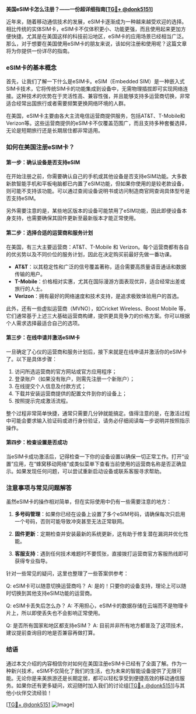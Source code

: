 **美国eSIM卡怎么注册？——一份超详细指南[[TG💪+ @donk5151](https://t.me/s/donk5151)]**

近年来，随着移动通信技术的发展，eSIM卡逐渐成为一种越来越受欢迎的选择。相比传统的实体SIM卡，eSIM卡不仅体积更小、功能更强，而且使用起来更加方便快捷。尤其是在美国这样的科技前沿地区，eSIM卡的应用场景已经相当广泛。那么，对于想要在美国使用eSIM卡的朋友来说，该如何注册和使用呢？这篇文章将为你提供一份详尽的指南。

### eSIM卡的基本概念

首先，让我们了解一下什么是eSIM卡。eSIM（Embedded SIM）是一种嵌入式SIM卡技术，它将传统SIM卡的功能集成到设备中，无需物理插拔即可实现网络连接。这种技术的优势在于灵活性高、兼容性强，并且能够支持多运营商切换，非常适合经常出国旅行或者需要频繁更换网络环境的人群。

在美国，eSIM卡主要由各大主流电信运营商提供服务，包括AT&T、T-Mobile和Verizon等。这些运营商提供的eSIM卡不仅覆盖范围广，而且支持多种套餐选择，无论是短期旅行还是长期居住都非常适用。

### 如何在美国注册eSIM卡？

#### 第一步：确认设备是否支持eSIM

在开始注册之前，你需要确认自己的手机或其他设备是否支持eSIM功能。大多数新款智能手机和平板电脑都已内置了eSIM功能，但如果你使用的是较老款设备，则可能不支持该功能。可以通过查阅设备说明书或访问制造商官网查询具体型号是否支持eSIM。

另外需要注意的是，某些地区版本的设备可能禁用了eSIM功能，因此即便设备本身支持，也需要确保其固件更新至最新版本才能正常使用。

#### 第二步：选择合适的运营商和服务计划

在美国，有三大主要运营商：AT&T、T-Mobile 和 Verizon。每个运营商都有各自的优劣势以及不同价位的服务计划，因此在决定购买前最好先做一番功课。

- **AT&T**：以其稳定性和广泛的信号覆盖著称，适合需要高质量语音通话和数据传输的用户。
- **T-Mobile**：价格相对实惠，尤其在国际漫游方面表现优异，适合经常出差或旅行的人士。
- **Verizon**：拥有最好的网络速度和技术支持，是追求极致体验用户的首选。

此外，还有一些虚拟运营商（MVNO），如Cricket Wireless、Boost Mobile 等，它们通常基于上述三大基础运营商构建，提供更具竞争力的价格方案。你可以根据个人需求选择最适合自己的选项。

#### 第三步：在线申请并激活eSIM卡

一旦确定了心仪的运营商和服务计划后，接下来就是在线申请并激活你的eSIM卡了。以下是具体步骤：

1. 访问所选运营商的官方网站或官方应用程序；
2. 登录账户（如果没有账户，则需先注册一个新账户）；
3. 在线提交个人信息及付款方式；
4. 下载并安装运营商提供的配置文件到你的设备上；
5. 按照提示完成激活流程。

整个过程非常简单快捷，通常只需要几分钟就能搞定。值得注意的是，在激活过程中可能会要求输入验证码或进行身份验证，请务必仔细阅读每一步说明并按照指示操作。

#### 第四步：检查设置是否成功

当eSIM卡成功激活后，记得检查一下你的设备设置以确保一切正常工作。打开“设置”应用，在“蜂窝移动网络”或类似菜单下查看当前使用的运营商名称是否正确显示。如果发现任何问题，可以尝试重新启动设备或联系客服寻求帮助。

### 注意事项与常见问题解答

虽然eSIM卡的操作相对简单，但在实际使用中仍有一些需要注意的地方：

1. **多号码管理**：如果你已经在设备上设置了多个eSIM号码，请确保每次只启用一个号码，否则可能导致冲突甚至无法正常联网。
   
2. **固件更新**：定期检查并安装最新的系统更新，这有助于修复潜在漏洞并优化性能。

3. **客服支持**：遇到任何技术难题时不要慌张，直接拨打运营商官方客服热线即可获得专业指导。

针对一些常见的疑问，这里也整理了一些答案供参考：

Q: eSIM卡可以随意切换运营商吗？
A: 是的！只要你的设备支持，理论上可以随时切换到其他支持eSIM功能的运营商。

Q: eSIM卡丢失后怎么办？
A: 不用担心，eSIM卡的数据存储在云端而不是物理卡片上，所以即使丢失也不会影响正常使用。

Q: 是否所有国家和地区都支持eSIM？
A: 目前并非所有地方都普及了这项技术，建议提前查询目的地是否兼容再做打算。

### 结语

通过本文介绍的内容相信你对如何在美国注册eSIM卡已经有了全面了解。作为一种新兴技术，eSIM不仅简化了我们的生活，也为未来的智能设备提供了无限可能。无论你是来美旅游还是长期定居，都可以轻松享受到便捷高效的移动通信服务。如果你还有更多疑问，欢迎随时加入我们的讨论组[[TG💪+ @donk5151](https://t.me/s/donk5151)]与其他小伙伴交流经验！

[[TG💪+ @donk5151](https://t.me/s/donk5151) ![Image](https://i.postimg.cc/rwNCRYN7/Snipaste-2025-04-30-17-27-05.png)]